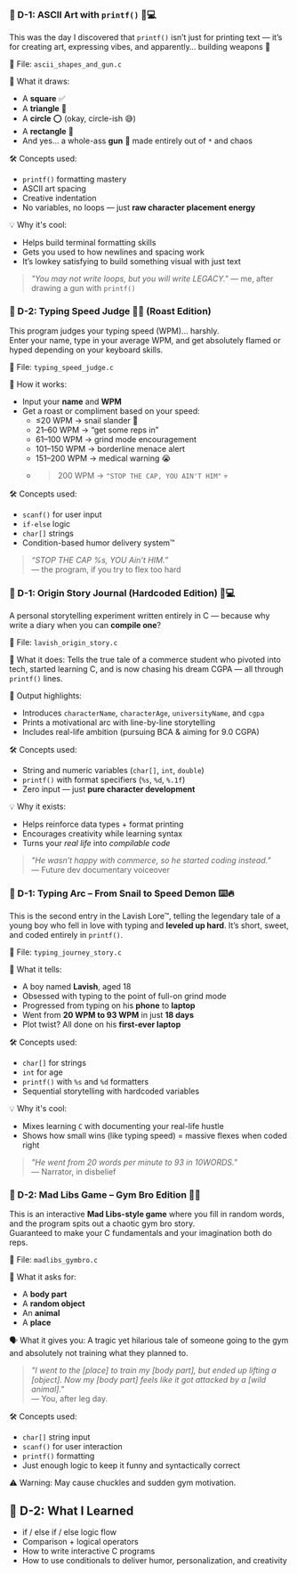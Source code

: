 ### 🔹 D-1: ASCII Art with `printf()` 🎨💻

This was the day I discovered that `printf()` isn’t just for printing text — it’s for creating art, expressing vibes, and apparently… building weapons 🤠

📁 File: `ascii_shapes_and_gun.c`

🧱 What it draws:
- A **square** ✅
- A **triangle** 🔺
- A **circle** ⭕ (okay, circle-ish 😅)
- A **rectangle** 🧱
- And yes… a whole-ass **gun** 🔫 made entirely out of `*` and chaos

🛠️ Concepts used:
- `printf()` formatting mastery
- ASCII art spacing
- Creative indentation
- No variables, no loops — just **raw character placement energy**

💡 Why it's cool:
- Helps build terminal formatting skills
- Gets you used to how newlines and spacing work
- It’s lowkey satisfying to build something visual with just text

> _"You may not write loops, but you will write LEGACY."_ — me, after drawing a gun with `printf()`
### 🔹 D-2: Typing Speed Judge 🧠💨 (Roast Edition) 

This program judges your typing speed (WPM)... harshly.  
Enter your name, type in your average WPM, and get absolutely flamed or hyped depending on your keyboard skills.

📁 File: `typing_speed_judge.c`

🧠 How it works:
- Input your **name** and **WPM**
- Get a roast or compliment based on your speed:
  - ≤20 WPM → snail slander 🐌
  - 21–60 WPM → “get some reps in”
  - 61–100 WPM → grind mode encouragement
  - 101–150 WPM → borderline menace alert
  - 151–200 WPM → medical warning 😭
  - >200 WPM → `"STOP THE CAP, YOU AIN'T HIM"` 💀

🛠️ Concepts used:
- `scanf()` for user input
- `if-else` logic
- `char[]` strings
- Condition-based humor delivery system™

> _“STOP THE CAP %s, YOU Ain’t HIM.”_  
> — the program, if you try to flex too hard
### 🔹 D-1: Origin Story Journal (Hardcoded Edition) 📘💻

A personal storytelling experiment written entirely in C — because why write a diary when you can **compile one**?

📁 File: `lavish_origin_story.c`

🧠 What it does:
Tells the true tale of a commerce student who pivoted into tech, started learning C, and is now chasing his dream CGPA — all through `printf()` lines.

💬 Output highlights:
- Introduces `characterName`, `characterAge`, `universityName`, and `cgpa`
- Prints a motivational arc with line-by-line storytelling
- Includes real-life ambition (pursuing BCA & aiming for 9.0 CGPA)

🛠️ Concepts used:
- String and numeric variables (`char[]`, `int`, `double`)
- `printf()` with format specifiers (`%s`, `%d`, `%.1f`)
- Zero input — just **pure character development**

💡 Why it exists:
- Helps reinforce data types + format printing
- Encourages creativity while learning syntax
- Turns your *real life* into *compilable code*

> _"He wasn’t happy with commerce, so he started coding instead."_  
> — Future dev documentary voiceover
### 🔹 D-1: Typing Arc – From Snail to Speed Demon ⌨️🔥

This is the second entry in the Lavish Lore™, telling the legendary tale of a young boy who fell in love with typing and **leveled up hard**. It’s short, sweet, and coded entirely in `printf()`.

📁 File: `typing_journey_story.c`

🧠 What it tells:
- A boy named **Lavish**, aged 18
- Obsessed with typing to the point of full-on grind mode
- Progressed from typing on his **phone** to **laptop**
- Went from **20 WPM to 93 WPM** in just **18 days**
- Plot twist? All done on his **first-ever laptop**

🛠️ Concepts used:
- `char[]` for strings
- `int` for age
- `printf()` with `%s` and `%d` formatters
- Sequential storytelling with hardcoded variables

💡 Why it's cool:
- Mixes learning `C` with documenting your real-life hustle
- Shows how small wins (like typing speed) = massive flexes when coded right

> _"He went from 20 words per minute to 93 in 10WORDS."_  
> — Narrator, in disbelief
### 🔹 D-2: Mad Libs Game – Gym Bro Edition 💪🤣

This is an interactive **Mad Libs-style game** where you fill in random words, and the program spits out a chaotic gym bro story.  
Guaranteed to make your C fundamentals and your imagination both do reps.

📁 File: `madlibs_gymbro.c`

🧠 What it asks for:
- A **body part**
- A **random object**
- An **animal**
- A **place**

🗣️ What it gives you:
A tragic yet hilarious tale of someone going to the gym and absolutely not training what they planned to.

> _"I went to the [place] to train my [body part], but ended up lifting a [object]. Now my [body part] feels like it got attacked by a [wild animal]."_  
> — You, after leg day.

🛠️ Concepts used:
- `char[]` string input
- `scanf()` for user interaction
- `printf()` formatting
- Just enough logic to keep it funny and syntactically correct

⚠️ Warning: May cause chuckles and sudden gym motivation.
## 🧠 D-2: What I Learned
- if / else if / else logic flow
- Comparison + logical operators
- How to write interactive C programs
- How to use conditionals to deliver humor, personalization, and creativity

